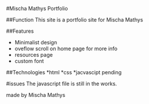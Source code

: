 #Mischa Mathys Portfolio 

##Function
This site is a portfolio site for Mischa Mathys

##Features
* Minimalist design 
* oveflow scroll on home page for more info
* resources page
* custom font

##Technologies
*html
*css
*jacvascipt pending

#issues
The javascript file is still in the works. 

made by Mischa Mathys
